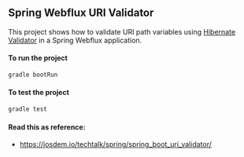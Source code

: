 Spring Webflux URI Validator
----------------------------------------

This project shows how to validate URI path variables using [Hibernate Validator](http://hibernate.org/validator/) in a Spring Webflux application.

#### To run the project

```bash
gradle bootRun
```

#### To test the project

```bash
gradle test
```

#### Read this as reference:

* https://josdem.io/techtalk/spring/spring_boot_uri_validator/

